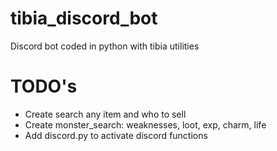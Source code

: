 # tibia_discord_bot
 Discord bot coded in python with tibia utilities

# TODO's
 - Create search any item and who to sell
 - Create monster_search: weaknesses, loot, exp, charm, life
 - Add discord.py to activate discord functions

